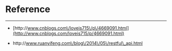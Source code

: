 # Reference

---

* [http:\/\/www.cnblogs.com\/loveis715\/p\/4669091.html](http://www.cnblogs.com/loveis715/p/4669091.html)

* http:\/\/www.ruanyifeng.com\/blog\/2014\/05\/restful\_api.html


